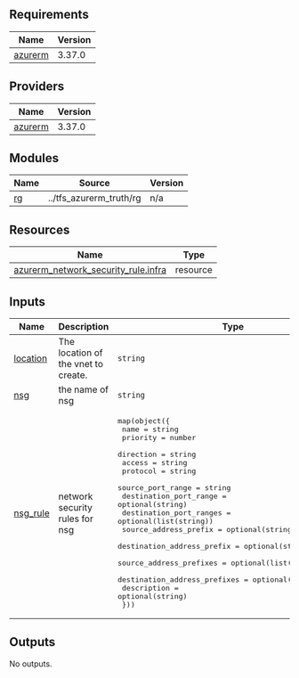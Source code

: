 <!-- BEGIN_TF_DOCS -->
## Requirements

| Name | Version |
|------|---------|
| <a name="requirement_azurerm"></a> [azurerm](#requirement\_azurerm) | 3.37.0 |

## Providers

| Name | Version |
|------|---------|
| <a name="provider_azurerm"></a> [azurerm](#provider\_azurerm) | 3.37.0 |

## Modules

| Name | Source | Version |
|------|--------|---------|
| <a name="module_rg"></a> [rg](#module\_rg) | ../tfs_azurerm_truth/rg | n/a |

## Resources

| Name | Type |
|------|------|
| [azurerm_network_security_rule.infra](https://registry.terraform.io/providers/hashicorp/azurerm/3.37.0/docs/resources/network_security_rule) | resource |

## Inputs

| Name | Description | Type | Default | Required |
|------|-------------|------|---------|:--------:|
| <a name="input_location"></a> [location](#input\_location) | The location of the vnet to create. | `string` | n/a | yes |
| <a name="input_nsg"></a> [nsg](#input\_nsg) | the name of nsg | `string` | n/a | yes |
| <a name="input_nsg_rule"></a> [nsg\_rule](#input\_nsg\_rule) | network security rules for nsg | <pre>map(object({<br>    name                         = string<br>    priority                     = number<br>    direction                    = string<br>    access                       = string<br>    protocol                     = string<br>    source_port_range            = string<br>    destination_port_range       = optional(string)<br>    destination_port_ranges      = optional(list(string))<br>    source_address_prefix        = optional(string)<br>    destination_address_prefix   = optional(string)<br>    source_address_prefixes      = optional(list(string))<br>    destination_address_prefixes = optional(list(string))<br>    description                  = optional(string)<br>  }))</pre> | `{}` | no |

## Outputs

No outputs.
<!-- END_TF_DOCS -->